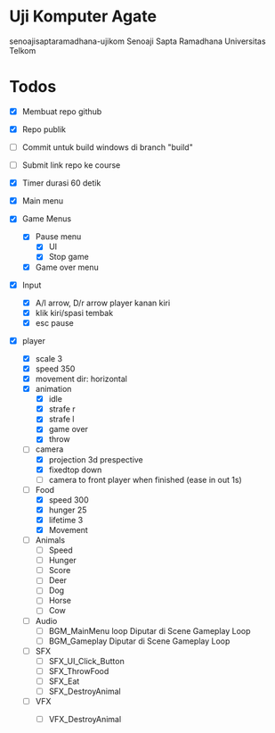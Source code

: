 # Uji Komputer Agate

senoajisaptaramadhana-ujikom
Senoaji Sapta Ramadhana
Universitas Telkom

# Todos

- [x] Membuat repo github

- [x] Repo publik

- [ ] Commit untuk build windows di branch "build"

- [ ] Submit link repo ke course

  

- [x] Timer durasi 60 detik

- [x] Main menu

- [x] Game Menus

  - [x] Pause menu
    - [x] UI
    - [x] Stop game
  - [x] Game over menu

- [x] Input

  - [x] A/l arrow, D/r arrow player kanan kiri
  - [x] klik kiri/spasi tembak
  - [x] esc pause

- [x] player

  - [x] scale 3
  - [x] speed 350
  - [x] movement dir: horizontal
  - [x] animation
    - [x] idle
    - [x] strafe r
    - [x] strafe l
    - [x] game over
    - [x] throw
  - [ ] camera
    - [x] projection 3d prespective
    - [x] fixedtop down
    - [ ] camera to front player when finished (ease in out 1s)
  - [ ] Food
    - [x] speed 300
    - [x] hunger 25
    - [x] lifetime 3
    - [x] Movement
  - [ ] Animals
    - [ ] Speed
    - [ ] Hunger
    - [ ] Score
    - [ ] Deer
    - [ ] Dog
    - [ ] Horse
    - [ ] Cow
  - [ ] Audio
    - [ ] BGM_MainMenu loop Diputar di Scene Gameplay Loop
    - [ ] BGM_Gameplay Diputar di Scene Gameplay Loop
  - [ ] SFX
    - [ ] SFX_UI_Click_Button
    - [ ] SFX_ThrowFood
    - [ ] SFX_Eat
    - [ ] SFX_DestroyAnimal
  - [ ] VFX
    - [ ] VFX_DestroyAnimal

